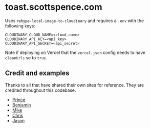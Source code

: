 # toast.scottspence.com

Uses `rehype-local-image-to-cloudinary` and requires a `.env` with the
following keys:

```
CLOUDINARY_CLOUD_NAME=<cloud_name>
CLOUDINARY_API_KEY=<api_key>
CLOUDINARY_API_SECRET=<api_secret>
```

Note if deploying on Vercel that the `vercel.json` config needs to
have `cleanUrls` se to `true`.

## Credit and examples

Thanks to all that have shared their own sites for reference. They are
credited throughout this codebase.

- [Prince]
- [Benjamin]
- [Mike]
- [Chris]
- [Jason]

<!-- Links -->

[prince]: https://github.com/maxcell/prince-toast/
[benjamin]: https://github.com/lannonbr/Portfolio
[mike]: https://github.com/m-allanson/garden/
[chris]:
  https://github.com/ChristopherBiscardi/christopherbiscardi.github.com/
[jason]: https://github.com/jlengstorf/jason.af/
